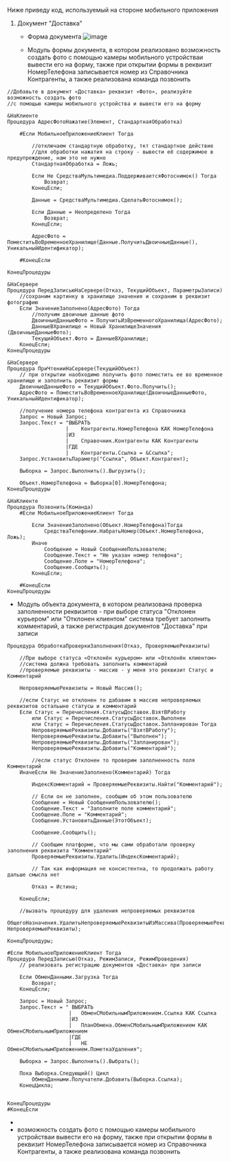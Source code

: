 Ниже приведу код, используемый на стороне мобильного приложения

1. Документ "Доставка"

   * Форма документа
    ![image](https://github.com/user-attachments/assets/c3277e23-b91b-486c-a3d8-a469f77dc9ba)

   * Модуль формы документа, в котором реализовано возможность создать фото с помощью камеры мобильного устройстваи вывести его на форму, также при открытии формы в реквизит НомерТелефона записывается номер из Справочника Контрагенты, а также реализована команда позвонить

```bsl
//Добавьте в документ «Доставка» реквизит «Фото», реализуйте возможность создать фото 
//с помощью камеры мобильного устройства и вывести его на форму   

&НаКлиенте
Процедура АдресФотоНажатие(Элемент, СтандартнаяОбработка)
	
	#Если МобильноеПриложениеКлиент Тогда
		
		//отключаем стандартную обработку, ткт стандартное действие 
		//для обработки нажатия на строку - вывести её содержимое в предупреждение, нам это не нужно
		СтандартнаяОбработка = Ложь;
		
		Если Не СредстваМультимедиа.ПоддерживаетсяФотоснимок() Тогда
			Возврат;
		КонецЕсли;
		
		Данные = СредстваМультимедиа.СделатьФотоснимок();
		
		Если Данные = Неопределено Тогда
			Возврат;
		КонецЕсли;
		
		АдресФото = ПоместитьВоВременноеХранилище(Данные.ПолучитьДвоичныеДанные(), УникальныйИдентификатор);
		
	#КонецЕсли
	
КонецПроцедуры

&НаСервере
Процедура ПередЗаписьюНаСервере(Отказ, ТекущийОбъект, ПараметрыЗаписи)
	//сохраним картинку в хранилище значения и сохраним в реквизит фотографию
	Если ЗначениеЗаполнено(АдресФото) Тогда
		//получим двоичные данные фото
		ДвоичныеДанныеФото = ПолучитьИзВременногоХранилища(АдресФото);
		ДанныеВХранилище = Новый ХранилищеЗначения (ДвоичныеДанныеФото);
		ТекущийОбъект.Фото = ДанныеВХранилище;
	КонецЕсли;
КонецПроцедуры

&НаСервере
Процедура ПриЧтенииНаСервере(ТекущийОбъект)
	// при открытии наобходимо получить фото поместить ее во временное хранилище и заполнить реквизит формы
	ДвоичныеДанныеФото = ТекущийОбъект.Фото.Получить();
	АдресФото = ПоместитьВоВременноеХранилище(ДвоичныеДанныеФото, УникальныйИдентификатор); 
	
	//получение номера телефона контрагента из Справочника
	Запрос = Новый Запрос;
	Запрос.Текст = "ВЫБРАТЬ
	               |	Контрагенты.НомерТелефона КАК НомерТелефона
	               |ИЗ
	               |	Справочник.Контрагенты КАК Контрагенты
	               |ГДЕ
	               |	Контрагенты.Ссылка = &Ссылка"; 
	Запрос.УстановитьПараметр("Ссылка", Объект.Контрагент);
	
	Выборка = Запрос.Выполнить().Выгрузить();
	
	Объект.НомерТелефона = Выборка[0].НомерТелефона;
КонецПроцедуры

&НаКлиенте
Процедура Позвонить(Команда)
	#Если МобильноеПриложениеКлиент Тогда
		
		Если ЗначениеЗаполнено(Объект.НомерТелефона)Тогда
			СредстваТелефонии.НабратьНомер(Объект.НомерТелефона, Ложь);
		Иначе
			Сообщение = Новый СообщениеПользователю;
			Сообщение.Текст = "Не указан номер телефона";
			Сообщение.Поле = "НомерТелефона";
			Сообщение.Сообщить();
		КонецЕсли;
		
	#КонецЕсли
КонецПроцедуры
 ```
   * Модуль объекта документа, в котором реализована проверка заполненности реквизитов - при выборе статуса "Отклонен курьером" или "Отклонен клиентом" система требует заполнить комментарий, а также регистрация документов "Доставка" при записи
```bsl
Процедура ОбработкаПроверкиЗаполнения(Отказ, ПроверяемыеРеквизиты)
	
	//При выборе статуса «Отклонён курьером» или «Отклонён клиентом» 
	//система должна требовать заполнить комментарий   
	//проверяемые реквизиты - массив - у меня это реквизит Статус и Комментарий
	
	НепроверяемыеРеквизиты = Новый Массив();
	
	//если Статус не отклонен то дабавим в массив непроверяемых реквизитов остальыне статусы и комментарий
	Если Статус = Перечисления.СтатусыДоставок.ВзятВРаботу 
		или Статус = Перечисления.СтатусыДоставок.Выполнен
		или Статус = Перечисления.СтатусыДоставок.Запланирован Тогда  
		НепроверяемыеРеквизиты.Добавить("ВзятВРаботу");
		НепроверяемыеРеквизиты.Добавить("Выполнен");
		НепроверяемыеРеквизиты.Добавить("Запланирован");
		НепроверяемыеРеквизиты.Добавить("Комментарий");
		
		//если статус Отклонен то проверим заполненность поля Комментарий
	ИначеЕсли Не ЗначениеЗаполнено(Комментарий) Тогда
		
		ИндексКомментарий = ПроверяемыеРеквизиты.Найти("Комментарий");
		
		// Если он не заполнен, сообщим об этом пользователю
		Сообщение = Новый СообщениеПользователю();
		Сообщение.Текст = "Заполните поле комментарий";
		Сообщение.Поле = "Комментарий";
		Сообщение.УстановитьДанные(ЭтотОбъект);
		
		Сообщение.Сообщить();
		
		// Сообщим платформе, что мы сами обработали проверку заполнения реквизита "Комментарий"
		ПроверяемыеРеквизиты.Удалить(ИндексКомментарий);
		
		// Так как информация не консистентна, то продолжать работу дальше смысла нет
		
		Отказ = Истина;
		
	КонецЕсли;

	//вызвать процедуру для удаления непроверяемых реквизитов
	ОбщегоНазначения.УдалитьНепроверяемыеРеквизитыИзМассива(ПроверяемыеРеквизиты, НепроверяемыеРеквизиты);  
	
КонецПроцедуры;

#Если МобильноеПриложениеКлиент Тогда
Процедура ПередЗаписью(Отказ, РежимЗаписи, РежимПроведения)
	// реализовать регистрацию документов «Доставка» при записи
	
	Если ОбменДанными.Загрузка Тогда
		Возврат;
	КонецЕсли;
	
	Запрос = Новый Запрос;
	Запрос.Текст = " ВЫБРАТЬ
	                |	ОбменСМобильнымПриложением.Ссылка КАК Ссылка
	                |ИЗ
	                |	ПланОбмена.ОбменСМобильнымПриложением КАК ОбменСМобильнымПриложением
	                |ГДЕ
	                |	НЕ ОбменСМобильнымПриложением.ПометкаУдаления"; 
	
	Выборка = Запрос.Выполнить().Выбрать();
	
	Пока Выборка.Следующий() Цикл
		ОбменДанными.Получатели.Добавить(Выборка.Ссылка);
	КонецЦикла;
	
	
КонецПроцедуры
#КонецЕсли   

 ```
   *
   *    возможность создать фото с помощью камеры мобильного устройстваи вывести его на форму, также при открытии формы в реквизит НомерТелефона записывается номер из Справочника Контрагенты, а также реализована команда позвонить     

